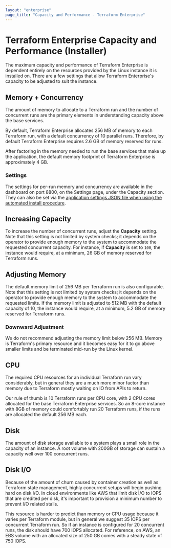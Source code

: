 ```yaml
---
layout: "enterprise"
page_title: "Capacity and Performance - Terraform Enterprise"
---
```


# Terraform Enterprise Capacity and Performance (Installer)

The maximum capacity and performance of Terraform Enterprise is dependent entirely on the resources
provided by the Linux instance it is installed on. There are a few settings that allow Terraform Enterprise's capacity to be adjusted to suit the instance.

## Memory + Concurrency

The amount of memory to allocate to a Terraform run and the number of concurrent runs are the primary elements in
understanding capacity above the base services.

By default, Terraform Enterprise allocates 256 MB of memory to each Terraform run, with a default concurrency of 10 parallel runs.
Therefore, by default Terraform Enterprise requires 2.6 GB of memory reserved for runs.

After factoring in the memory needed to run the base services that make up the application, the default memory footprint of Terraform Enterprise is approximately 4 GB.

### Settings

The settings for per-run memory and concurrency are available in the dashboard on port 8800, on the Settings page, under the Capacity section. They can also be set via
the [application settings JSON file when using the automated install procedure](/docs/enterprise/automating-the-installer.html#available-settings).

## Increasing Capacity

To increase the number of concurrent runs, adjust the **Capacity** setting. Note that this setting is not limited by
system checks; it depends on the operator to provide enough memory to the system to accommodate the requested
concurrent capacity. For instance, if **Capacity** is set to `100`, the instance would require, at a minimum,
26 GB of memory reserved for Terraform runs.

## Adjusting Memory

The default memory limit of 256 MB per Terraform run is also configurable. Note that this setting is not limited by
system checks; it depends on the operator to provide enough memory to the system to accommodate the requested limits.
If the memory limit is adjusted to 512 MB with the default capacity of 10, the instance would require, at a minimum,
5.2 GB of memory reserved for Terraform runs.

### Downward Adjustment

We do not recommend adjusting the memory limit below 256 MB. Memory is Terraform's primary resource and it
becomes easy for it to go above smaller limits and be terminated mid-run by the Linux kernel.

## CPU

The required CPU resources for an individual Terraform run vary considerably, but in general they are a much more minor
factor than memory due to Terraform mostly waiting on IO from APIs to return.

Our rule of thumb is 10 Terraform runs per CPU core, with 2 CPU cores allocated for the base Terraform Enterprise services.
So an 8-core instance with 8GB of memory could comfortably run 20 Terraform runs, if the runs are allocated the default
256 MB each.

## Disk

The amount of disk storage available to a system plays a small role in the capacity of an instance.
A root volume with 200GB of storage can sustain a capacity well over 100 concurrent runs.

## Disk I/O

Because of the amount of churn caused by container creation as well as Terraform state management,
highly concurrent setups will begin pushing hard on disk I/O. In cloud environments like AWS that limit disk
I/O to IOPS that are credited per disk, it's important to provision a minimum number to prevent I/O related
stalls.

This resource is harder to predict than memory or CPU usage because it varies per Terraform module,
but in general we suggest 35 IOPS per concurrent Terraform run. So if an instance is configured for
20 concurrent runs, the disk should have 700 IOPS allocated. For reference, on AWS, an EBS volume
with an allocated size of 250 GB comes with a steady state of 750 IOPS.
